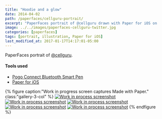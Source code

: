```yaml
---
title: "Hoodie and a glow"
date: 2014-04-02
path: /paperfaces/cellguru-portrait/
excerpt: "PaperFaces portrait of @cellguru drawn with Paper for iOS on an iPad."
image: ../../images/paperfaces-cellguru-twitter.jpg
categories: [paperfaces]
tags: [portrait, illustration, Paper for iOS]
last_modified_at: 2017-01-17T14:17:01-05:00
---
```


PaperFaces portrait of [@cellguru](https://twitter.com/cellguru).

#### Tools used

- [Pogo Connect Bluetooth Smart Pen](https://www.amazon.com/gp/product/B009K448L4/ref=as_li_ss_tl?ie=UTF8&camp=1789&creative=390957&creativeASIN=B009K448L4&linkCode=as2&tag=mademist-20)
- [Paper for iOS](https://paper.bywetransfer.com/)

{% figure caption:"Work in progress screen captures Made with Paper." class:"gallery-3-col" %}
[![Work in process screenshot](../../images/paperfaces-cellguru-process-1-600.jpg)](../../images/paperfaces-cellguru-process-1-lg.jpg)
[![Work in process screenshot](../../images/paperfaces-cellguru-process-2-600.jpg)](../../images/paperfaces-cellguru-process-2-lg.jpg)
[![Work in process screenshot](../../images/paperfaces-cellguru-process-3-600.jpg)](../../images/paperfaces-cellguru-process-3-lg.jpg)
[![Work in process screenshot](../../images/paperfaces-cellguru-process-4-600.jpg)](../../images/paperfaces-cellguru-process-4-lg.jpg)
[![Work in process screenshot](../../images/paperfaces-cellguru-process-5-600.jpg)](../../images/paperfaces-cellguru-process-5-lg.jpg)
{% endfigure %}
